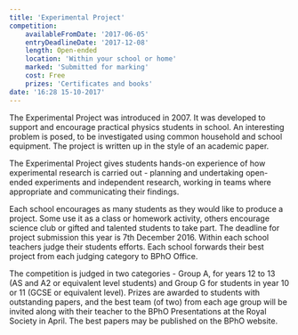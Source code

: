 ```yaml
---
title: 'Experimental Project'
competition:
    availableFromDate: '2017-06-05'
    entryDeadlineDate: '2017-12-08'
    length: Open-ended
    location: 'Within your school or home'
    marked: 'Submitted for marking'
    cost: Free
    prizes: 'Certificates and books'
date: '16:28 15-10-2017'
---
```


The Experimental Project was introduced in 2007. It was developed to support and encourage practical physics students in school. An interesting problem is posed, to be investigated using common household and school equipment. The project is written up in the style of an academic paper.

The Experimental Project gives students hands-on experience of  how experimental research is carried out - planning and undertaking open-ended experiments and independent research, working in teams where appropriate and communicating their findings.

Each school encourages as many students as they would like to produce a project. Some use it as a class or homework activity, others encourage science club or gifted and talented students to take part. The deadline for project submission this year is 7th December 2016. Within each school teachers judge their students efforts. Each school forwards their best project from each judging category to BPhO Office.

The competition is judged in two categories - Group A, for years 12 to 13 (AS and A2 or equivalent level students) and Group G for students in year 10 or 11 (GCSE or equivalent level). Prizes are awarded to students with outstanding papers, and the best team (of two) from each age group will be invited along with their teacher to the BPhO Presentations at the Royal Society in April. The best papers may be published on the BPhO website.